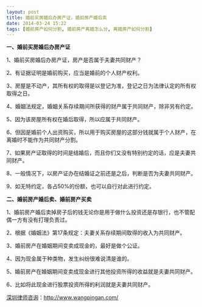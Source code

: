 ```yaml
---
layout: post
title: 婚前买房婚后办房产证，婚前房产婚后卖
date: 2014-03-24 15:22
tags: [婚前房产如何分割, 婚前房产离婚怎么分, 离婚房产如何分割]
---
```

<strong>一、婚前买房婚后办房产证</strong>

1、婚前买房婚后办房产证，房产是否属于夫妻共同财产？

2、有证据证明是婚前购买，应当是婚前的个人财产权利。

3、房屋是不动产，其所有权的取得是以登记为准，登记之日为法律认定的所有权取得之日。

4、婚姻法规定，婚姻关系存续期间所获得的财产属于共同财产，除非另有约定。

5、因为该房屋所有权在婚后取得，所以应属于共同财产。

6、但因是婚前个人出资购买，所以用于购买房屋的这部分钱就属于个人财产，在离婚时不能作为共同财产分割。

7、如果房产证取得的时间是结婚后，而且你们又没有特别约定的话，应是夫妻共同财产。

8、一般情况下，以房产证办在结婚证之前还是之后，判断是否为夫妻共同财产。

9、如无特约定，各占50%的份额，也可以自行对此进行约定。

<strong>二、婚前房产婚后卖、婚前房产买卖</strong>

1、婚前房产婚后卖掉房子后的钱无论你是用于做什么投资还是存银行，也不管配偶一方有没有打理负责过。

2、根据《婚姻法》第17条规定：夫妻关系存续期间取得的收入为共同财产。

3、婚前房产在婚姻期间变卖成现金的，最好是做个公证。

4、因为现金属于种类物，发生纠纷很难说清是谁的。

5、婚前房产在婚姻期间变卖成现金进行其他投资所得的收益就是夫妻共同财产。

6、比如将此现金进行股票投资所得的利润就是夫妻共同财产。

<a href="http://www.wangpingan.com/">深圳律师咨询</a>：<a href="http://www.wangpingan.com/">http://www.wangpingan.com/</a>

